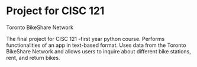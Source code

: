 # Project for CISC 121
Toronto BikeShare Network

The final project for CISC 121 -first year python course.
Performs functionalities of an app in text-based format.
Uses data from the Toronto BikeShare Network and allows users to inquire about different bike stations, rent, and return bikes.
